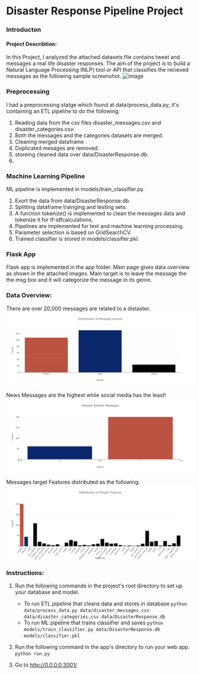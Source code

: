 # Disaster Response Pipeline Project

### Introducton
#### Project Describtion:
In this Project, I analyzed the attached datasets file contains tweet and messages a real life disaster responses. The aim of the project is to build a Natural Language Processing (NLP) tool or API that classifies the recieved messages as the following  sample screenshot.
![image](https://user-images.githubusercontent.com/80397129/153633555-7c6ee995-e6a4-42d8-a301-d67cc3503d37.png)

### Preprocessing
I had a preprocessing statge which found at data/process_data.py, it's containing an ETL pipeline to do the following:

1. Reading data from the csv files disaster_messages.csv and disaster_categories.csv.
2. Both the messages and the categories datasets are merged.
3. Cleaning merged dataframe .
4. Duplicated mesages are removed.
5. storeing cleaned data over data/DisasterResponse.db.
6. 
### Machine Learning Pipeline
ML pipeline is implemented in models/train_classifier.py.

1. Exort the data from data/DisasterResponse.db.
2. Splitting dataframe trainging and testing sets.
3. A function tokenize() is implemented to clean the messages data and tokenize it for tf-idfcalculations.
4. Pipelines are implemented for text and machine learning processing.
5. Parameter selection is based on GridSearchCV.
6. Trained classifier is stored in models/classifier.pkl.

### Flask App
Flask app is implemented in the app folder.
Main page gives data overview as shown in the attached images. Main target is to leave the message the the msg box and it will categorize the message in its genre.

### Data Overview:

There are over 20,000 messages are related to a distaster.
![image](https://github.com/AyaAbulnasr/Disaster-Response-pipeline-Project/blob/main/MSG_Genre_Distribution.png)

News Messages are the highest while social media has the least!
![image](https://github.com/AyaAbulnasr/Disaster-Response-pipeline-Project/blob/main/MSG_Relation.png)

Messages target Features distributed as the following: 
![image](https://github.com/AyaAbulnasr/Disaster-Response-pipeline-Project/blob/main/Target_Features_Distribution.png)



### Instructions:
1. Run the following commands in the project's root directory to set up your database and model.

    - To run ETL pipeline that cleans data and stores in database
        `python data/process_data.py data/disaster_messages.csv data/disaster_categories.csv data/DisasterResponse.db`
    - To run ML pipeline that trains classifier and saves
        `python models/train_classifier.py data/DisasterResponse.db models/classifier.pkl`

2. Run the following command in the app's directory to run your web app.
    `python run.py`

3. Go to http://0.0.0.0:3001/

